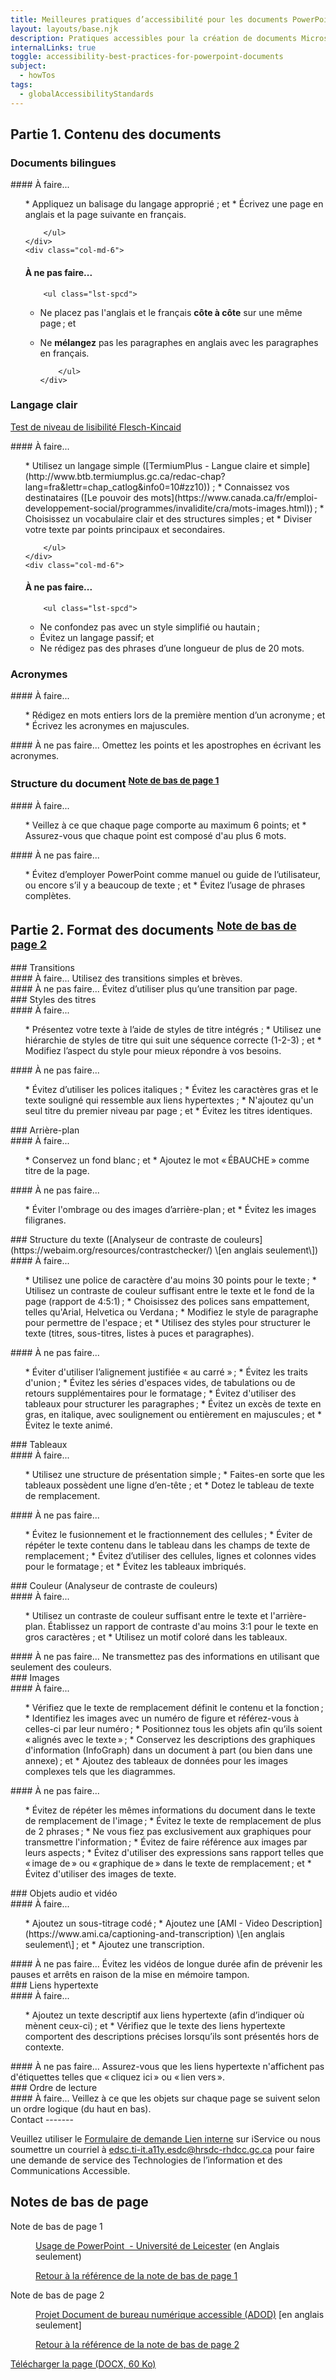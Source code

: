 ```yaml
---
title: Meilleures pratiques d’accessibilité pour les documents PowerPoint
layout: layouts/base.njk
description: Pratiques accessibles pour la création de documents Microsoft PowerPoint.
internalLinks: true
toggle: accessibility-best-practices-for-powerpoint-documents
subject:
  - howTos
tags:
  - globalAccessibilityStandards
---
```


## Partie 1. Contenu des documents

### Documents bilingues

<div class="row">
    <div class="col-md-6">
#### À faire...
        <ul class="lst-spcd">
*   Appliquez un balisage du langage approprié ; et
*   Écrivez une page en anglais et la page suivante en français.

        </ul>
    </div>
    <div class="col-md-6">

#### À ne pas faire...

        <ul class="lst-spcd">

- Ne placez pas l'anglais et le français **côte à côte** sur une même page ; et
- Ne **mélangez** pas les paragraphes en anglais avec les paragraphes en français.

          </ul>
      </div>

  </div>

### Langage clair

[Test de niveau de lisibilité Flesch-Kincaid](https://support.office.com/fr-fr/article/acc%c3%a9der-aux-statistiques-de-lisibilit%c3%a9-et-de-niveau-de-votre-document-85b4969e-e80a-4777-8dd3-f7fc3c8b3fd2?ui=fr-FR&rs=fr-FR&ad=FR)

<div class="row">
    <div class="col-md-6">
#### À faire...
        <ul class="lst-spcd">
*   Utilisez un langage simple ([TermiumPlus - Langue claire et simple](http://www.btb.termiumplus.gc.ca/redac-chap?lang=fra&lettr=chap_catlog&info0=10#zz10)) ;
*   Connaissez vos destinataires ([Le pouvoir des mots](https://www.canada.ca/fr/emploi-developpement-social/programmes/invalidite/cra/mots-images.html)) ;
*   Choisissez un vocabulaire clair et des structures simples ; et
*   Diviser votre texte par points principaux et secondaires.

        </ul>
    </div>
    <div class="col-md-6">

#### À ne pas faire...

        <ul class="lst-spcd">

- Ne confondez pas avec un style simplifié ou hautain ;
- Évitez un langage passif; et
- Ne rédigez pas des phrases d’une longueur de plus de 20 mots.
</ul>
</div>
</div>

### Acronymes

<div class="row">
    <div class="col-md-6">
#### À faire...
        <ul class="lst-spcd">
*   Rédigez en mots entiers lors de la première mention d’un acronyme ; et
*   Écrivez les acronymes en majuscules.
        </ul>
    </div>
    <div class="col-md-6">
#### À ne pas faire...
Omettez les points et les apostrophes en écrivant les acronymes.
    </div>
</div>
<h3>Structure du document <sup id="fn1-rf"><a class="fn-lnk" href="#fn1"><span class="wb-inv">Note de bas de
                page </span>1</a></sup></h3>
<div class="row">
    <div class="col-md-6">
#### À faire...
        <ul class="lst-spcd">
*   Veillez à ce que chaque page comporte au maximum 6 points; et
*   Assurez-vous que chaque point est composé d'au plus 6 mots.
        </ul>
    </div>
    <div class="col-md-6">
#### À ne pas faire...
        <ul class="lst-spcd">
*   Évitez d’employer PowerPoint comme manuel ou guide de l’utilisateur, ou encore s’il y a beaucoup de texte ; et
*   Évitez l’usage de phrases complètes.
        </ul>
    </div>
</div>
<h2>Partie 2. Format des documents <sup id="fn2-rf"><a class="fn-lnk" href="#fn2"><span class="wb-inv">Note de
                bas de page </span>2</a></sup></h2>
### Transitions
<div class="row">
    <div class="col-md-6">
#### À faire...
Utilisez des transitions simples et brèves.
    </div>
    <div class="col-md-6">
#### À ne pas faire...
Évitez d’utiliser plus qu’une transition par page.
    </div>
</div>
### Styles des titres
<div class="row">
    <div class="col-md-6">
#### À faire...
        <ul class="lst-spcd">
*   Présentez votre texte à l’aide de styles de titre intégrés ;
*   Utilisez une hiérarchie de styles de titre qui suit une séquence correcte (1-2-3) ; et
*   Modifiez l’aspect du style pour mieux répondre à vos besoins.
        </ul>
    </div>
    <div class="col-md-6">
#### À ne pas faire...
        <ul class="lst-spcd">
*   Évitez d’utiliser les polices italiques ;
*   Évitez les caractères gras et le texte souligné qui ressemble aux liens hypertextes ;
*   N'ajoutez qu'un seul titre du premier niveau par page ; et
*   Évitez les titres identiques.
        </ul>
    </div>
</div>
### Arrière-plan
<div class="row">
    <div class="col-md-6">
#### À faire...
        <ul class="lst-spcd">
*   Conservez un fond blanc ; et
*   Ajoutez le mot « ÉBAUCHE » comme titre de la page.
        </ul>
    </div>
    <div class="col-md-6">
#### À ne pas faire...
        <ul class="lst-spcd">
*   Éviter l'ombrage ou des images d’arrière-plan ; et
*   Évitez les images filigranes.
        </ul>
    </div>
</div>
### Structure du texte ([Analyseur de contraste de couleurs](https://webaim.org/resources/contrastchecker/) \[en anglais seulement\])
<div class="row">
    <div class="col-md-6">
#### À faire...
        <ul class="lst-spcd">
*   Utilisez une police de caractère d'au moins 30 points pour le texte ;
*   Utilisez un contraste de couleur suffisant entre le texte et le fond de la page (rapport de 4:5:1) ;
*   Choisissez des polices sans empattement, telles qu'Arial, Helvetica ou Verdana ;
*   Modifiez le style de paragraphe pour permettre de l'espace ; et
*   Utilisez des styles pour structurer le texte (titres, sous-titres, listes à puces et paragraphes).
        </ul>
    </div>
    <div class="col-md-6">
#### À ne pas faire...
        <ul class="lst-spcd">
*   Éviter d'utiliser l’alignement justifiée « au carré » ;
*   Évitez les traits d'union ;
*   Évitez les séries d'espaces vides, de tabulations ou de retours supplémentaires pour le formatage ;
*   Évitez d'utiliser des tableaux pour structurer les paragraphes ;
*   Évitez un excès de texte en gras, en italique, avec soulignement ou entièrement en majuscules ; et
*   Évitez le texte animé.
        </ul>
    </div>
</div>
### Tableaux
<div class="row">
    <div class="col-md-6">
#### À faire...
        <ul class="lst-spcd">
*   Utilisez une structure de présentation simple ;
*   Faites-en sorte que les tableaux possèdent une ligne d’en-tête ; et
*   Dotez le tableau de texte de remplacement.
        </ul>
    </div>
    <div class="col-md-6">
#### À ne pas faire...
        <ul class="lst-spcd">
*   Évitez le fusionnement et le fractionnement des cellules ;
*   Éviter de répéter le texte contenu dans le tableau dans les champs de texte de remplacement ;
*   Évitez d’utiliser des cellules, lignes et colonnes vides pour le formatage ; et
*   Évitez les tableaux imbriqués.
        </ul>
    </div>
</div>
### Couleur (Analyseur de contraste de couleurs)
<div class="row">
    <div class="col-md-6">
#### À faire...
        <ul class="lst-spcd">
*   Utilisez un contraste de couleur suffisant entre le texte et l'arrière-plan. Établissez un rapport de contraste d'au moins 3:1 pour le texte en gros caractères ; et
*   Utilisez un motif coloré dans les tableaux.
        </ul>
    </div>
    <div class="col-md-6">
#### À ne pas faire...
Ne transmettez pas des informations en utilisant que seulement des couleurs.
    </div>
</div>
### Images
<div class="row">
    <div class="col-md-6">
#### À faire...
        <ul class="lst-spcd">
*   Vérifiez que le texte de remplacement définit le contenu et la fonction ;
*   Identifiez les images avec un numéro de figure et référez-vous à celles-ci par leur numéro ;
*   Positionnez tous les objets afin qu’ils soient « alignés avec le texte » ;
*   Conservez les descriptions des graphiques d'information (InfoGraph) dans un document à part (ou bien dans une annexe) ; et
*   Ajoutez des tableaux de données pour les images complexes tels que les diagrammes.
        </ul>
    </div>
    <div class="col-md-6">
#### À ne pas faire...
        <ul class="lst-spcd">
*   Évitez de répéter les mêmes informations du document dans le texte de remplacement de l'image ;
*   Évitez le texte de remplacement de plus de 2 phrases ;
*   Ne vous fiez pas exclusivement aux graphiques pour transmettre l'information ;
*   Évitez de faire référence aux images par leurs aspects ;
*   Évitez d'utiliser des expressions sans rapport telles que « image de » ou « graphique de » dans le texte de remplacement ; et
*   Évitez d'utiliser des images de texte.
        </ul>
    </div>
</div>
### Objets audio et vidéo
<div class="row">
    <div class="col-md-6">
#### À faire...
        <ul class="lst-spcd">
*   Ajoutez un sous-titrage codé ;
*   Ajoutez une [AMI - Video Description](https://www.ami.ca/captioning-and-transcription) \[en anglais seulement\] ; et
*   Ajoutez une transcription.
        </ul>
    </div>
    <div class="col-md-6">
#### À ne pas faire...
Évitez les vidéos de longue durée afin de prévenir les pauses et arrêts en raison de la mise en
mémoire tampon.
    </div>
</div>
### Liens hypertexte
<div class="row">
    <div class="col-md-6">
#### À faire...
        <ul class="lst-spcd">
*   Ajoutez un texte descriptif aux liens hypertexte (afin d’indiquer où mènent ceux-ci) ; et
*   Vérifiez que le texte des liens hypertexte comportent des descriptions précises lorsqu’ils sont présentés hors de contexte.
        </ul>
    </div>
    <div class="col-md-6">
#### À ne pas faire...
Assurez-vous que les liens hypertexte n'affichent pas d'étiquettes telles que « cliquez ici » ou
« lien vers ».
    </div>
</div>
### Ordre de lecture
<div class="row">
    <div class="col-md-6">
#### À faire...
Veillez à ce que les objets sur chaque page se suivent selon un ordre logique (du haut en bas).
    </div>

</div>
Contact
-------
<p>Veuillez utiliser le <a href="http://iservice.prv/fra/giti/A11E/admission.shtml">Formulaire de demande <i
            class="fas fa-external-link-square-alt"></i><span class="wb-inv"> Lien interne</span></a> sur
    iService ou nous soumettre un courriel &agrave; <a
        href="mailto:edsc.ti-it.a11y.esdc@hrsdc-rhdcc.gc.ca">edsc.ti-it.a11y.esdc@hrsdc-rhdcc.gc.ca</a> pour
    faire une demande de service des Technologies de l&rsquo;information et des Communications Accessible.</p>
<aside class="wb-fnote" role="note">
    <h2 id="fn">Notes de bas de page</h2>
    <dl>
        <dt>Note de bas de page 1</dt>
        <dd id="fn1">
            <p><a href="https://www2.le.ac.uk/offices/ld/resources/presentations/using-ppt">Usage de
                    PowerPoint&nbsp; - Universit&eacute; de Leicester</a> (en Anglais seulement)</p>
            <p class="fn-rtn"><a href="#fn1-rf"><span class="wb-inv">Retour à la référence de la note de bas de
                        page </span>1
                </a></p>
        </dd>
        <dt>Note de bas de page 2</dt>
        <dd id="fn2">
            <p><a href="https://adod.idrc.ocadu.ca/powerpoint2010.html">Projet Document de bureau
                    num&eacute;rique accessible (ADOD)</a> [en anglais seulement]</p>
            <p class="fn-rtn"><a href="#fn2-rf"><span class="wb-inv">Retour à la référence de la note de bas de
                        page </span>2</a></p>
        </dd>
    </dl>
</aside>
<p><a class="btn btn-primary" href="../../../docs/Accessibility_Best_Practices_for_PowerPoint_Documents_FR.docx" role="button">Télécharger la page (DOCX, 60 Ko)</a></p>
